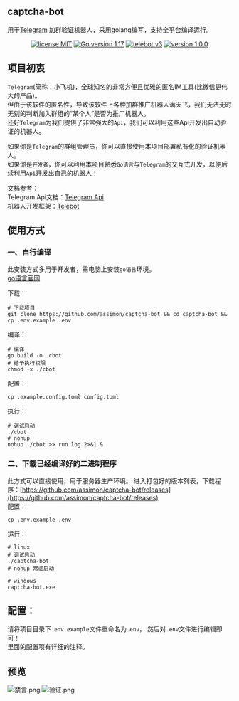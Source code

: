 
## captcha-bot

用于[Telegram](https://telegram.org/) 加群验证机器人，采用golang编写，支持全平台编译运行。

<p align="center">
<a href="https://opensource.org/licenses/MIT"><img src="https://img.shields.io/badge/license-MIT-blue" alt="license MIT"></a>
<a href="https://golang.org"><img src="https://img.shields.io/badge/Golang-1.17-red" alt="Go version 1.17"></a>
<a href="https://github.com/tucnak/telebot"><img src="https://img.shields.io/badge/Telebot Framework-v3-lightgrey" alt="telebot v3"></a>
<a href="https://github.com/assimon/captcha-bot/releases/tag/1.0.0"><img src="https://img.shields.io/badge/version-1.0.0-green" alt="version 1.0.0"></a>
</p>


## 项目初衷
`Telegram`(简称：小飞机)，全球知名的非常方便且优雅的匿名IM工具(比微信更伟大的产品)。    
但由于该软件的匿名性，导致该软件上各种加群推广机器人满天飞，我们无法无时无刻的判断加入群组的“某个人”是否为推广机器人。   
还好`Telegram`为我们提供了非常强大的`Api`，我们可以利用这些Api开发出自动验证的机器人。   

如果你是`Telegram`的群组管理员，你可以直接使用本项目部署私有化的验证机器人。     
如果你是`开发者`，你可以利用本项目熟悉`Go语言`与`Telegram`的交互式开发，以便后续利用`Api`开发出自己的机器人！      

文档参考：   
Telegram Api文档：[Telegram Api](https://core.telegram.org/bots/api)      
机器人开发框架：[Telebot](https://github.com/tucnak/telebot)

## 使用方式

### 一、自行编译
此安装方式多用于开发者，需电脑上安装`go语言`环境。   
[go语言官网](https://golang.org/)    

下载：
```shell
# 下载项目
git clone https://github.com/assimon/captcha-bot && cd captcha-bot && cp .env.example .env
```
编译：
```shell
# 编译
go build -o  cbot
# 给予执行权限
chmod +x ./cbot
```
配置：
```shell
cp .example.config.toml config.toml
```
执行：
```shell
# 调试启动
./cbot
# nohup 
nohup ./cbot >> run.log 2>&1 &
```

### 二、下载已经编译好的二进制程序
此方式可以直接使用，用于服务器生产环境。
进入打包好的版本列表，下载程序：[https://github.com/assimon/captcha-bot/releases](https://github.com/assimon/captcha-bot/releases)    
配置：  
```shell
cp .env.example .env
```
运行：     
```shell
# linux
# 调试启动
./captcha-bot
# nohup 常驻启动

# windows
captcha-bot.exe
```

## 配置：
请将项目目录下`.env.example`文件重命名为`.env`， 然后对`.env`文件进行编辑即可！     
里面的配置项有详细的注释。

## 预览
![禁言.png](https://i.loli.net/2021/09/27/dZQSFKmI23nbXhN.png)
![验证.png](https://i.loli.net/2021/09/27/rEUYVmgt2ve87TL.png)